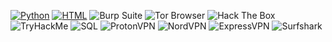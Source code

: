 [![Python](https://img.shields.io/badge/Python-3776AB?style=for-the-badge&logo=python&logoColor=white)](https://www.python.org/)
[![HTML](https://img.shields.io/badge/HTML-E34F26?style=for-the-badge&logo=html5&logoColor=white)](https://developer.mozilla.org/en-US/docs/Web/HTML)
![Burp Suite](https://img.shields.io/badge/Burp_Suite-FF8800?style=for-the-badge&logo=burp-suite&logoColor=white)
![Tor Browser](https://img.shields.io/badge/Tor_Browser-7E00FF?style=for-the-badge&logo=tor-browser&logoColor=white)
![Hack The Box](https://img.shields.io/badge/Hack_The_Box-00FF00?style=for-the-badge&logo=hack-the-box&logoColor=black)
![TryHackMe](https://img.shields.io/badge/TryHackMe-FF6600?style=for-the-badge&logo=tryhackme&logoColor=white)
![SQL](https://img.shields.io/badge/SQL-000000?style=for-the-badge&logo=mysql&logoColor=white)
![ProtonVPN](https://img.shields.io/badge/ProtonVPN-000000?style=for-the-badge&logo=protonvpn&logoColor=2f9e44)
![NordVPN](https://img.shields.io/badge/NordVPN-000000?style=for-the-badge&logo=nordvpn&logoColor=00c1d4)
![ExpressVPN](https://img.shields.io/badge/ExpressVPN-000000?style=for-the-badge&logo=expressvpn&logoColor=ff2d20)
![Surfshark](https://img.shields.io/badge/Surfshark-000000?style=for-the-badge&logo=surfshark&logoColor=00b4e4)